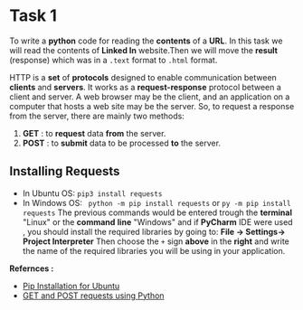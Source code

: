 # Task 1

To write a **python** code for reading the **contents** of a **URL**. In this task we will read the contents of **Linked In** website.Then we will move the **result** (response) which was in a `.text` format to `.html` format.

HTTP is a **set** of **protocols** designed to enable communication between **clients** and **servers**. It works as a **request-response** protocol between a client and server. A web browser may be the client, and an application on a computer that hosts a web site may be the server. So, to request a response from the server, there are mainly two methods:

 1. **GET** : to **request** data **from** the server.
 2. **POST** : to **submit** data to be processed **to** the server.

## Installing Requests

 - In Ubuntu OS:
    `pip3 install requests`
 - In Windows OS:
 ` python -m pip install requests`
or
`py -m pip install requests`
The previous commands would be entered trough the **terminal** "Linux" or the **command** **line** "Windows" and if **PyCharm** IDE were used , you should install the required libraries by going to:
**File -> Settings-> Project Interpreter** 
  Then choose the `+` sign **above** in the **right** and write the name of the required libraries you will be using in your application.


**Refernces :** 
 - [Pip Installation for Ubuntu](https://linuxize.com/post/how-to-install-pip-on-ubuntu-18.04/)
 - [GET and POST requests using Python](https://www.geeksforgeeks.org/get-post-requests-using-python/)